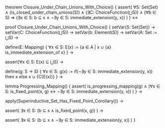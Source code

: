 theorem Closure_Under_Chain_Unions_With_Choice() {
  assert(
    ∀S: Set(Set) ∧
    (is_closed_under_chain_unions(S)) ∧
    (∃C: ChoiceFunction(⋃S)) ∧
    (∀b ∈ S) ⇒
    (∃x ∈ S: b ⊆ x ∧ ¬∃y ∈ S: immediate_extension(y, x))
  )
} ↔

proof Closure_Under_Chain_Unions_With_Choice() {
  setVar(S: Set(Set)) →
  setVar(C: ChoiceFunction(⋃S)) →
  setVar(b: Element(S)) →
  setVar(A: Set := ⋃S) →
  
  define(E: Mapping) {
    ∀x ∈ S: E(x) := {a ∈ A | x ∪ {a} is_immediate_extension_of x}
  } →
  
  assert(∀x ∈ S: E(x) ⊆ ⋃S) →
  
  define(g: S → S) {
    ∀x ∈ S: g(x) := 
      if(¬∃y ∈ S: immediate_extension(y, x)) then x
      else x ∪ {C(E(x))}
  } →
  
  lemma Progressing_Mapping() {
    assert(
      is_progressing_mapping(g) ∧
      (∀x ∈ S: is_fixed_point(x, g) ↔ ¬∃y ∈ S: immediate_extension(y, x))
    )
  } →
  
  apply(Superinductive_Set_Has_Fixed_Point_Corollary()) →
  
  assert(
    ∃x ∈ S: (b ⊆ x ∧ is_fixed_point(x, g))
  ) →
  
  assert(
    ∃x ∈ S: (b ⊆ x ∧ ¬∃y ∈ S: immediate_extension(y, x))
  )
}